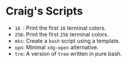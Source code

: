 # Craig's Scripts

- `16 `:  Print the first `16` terminal colors.
- `256`: Print the first `256` terminal colors.
- `mks`: Create a `bash` script using a template.
- `opn`: Minimal `xdg-open` alternative.
- `tre`: A version of `tree` written in pure bash.
